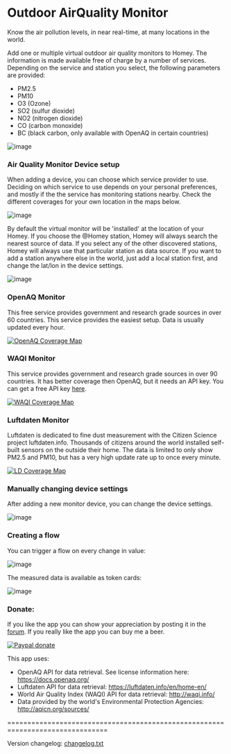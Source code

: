 # Outdoor AirQuality Monitor

Know the air pollution levels, in near real-time, at many locations in the world.

Add one or multiple virtual outdoor air quality monitors to Homey. The information is made
available free of charge by a number of services. Depending on the service and station you
select, the following parameters are provided:

* PM2.5
* PM10
* O3 (Ozone)
* SO2 (sulfur dioxide)
* NO2 (nitrogen dioxide)
* CO (carbon monoxide)
* BC (black carbon, only available with OpenAQ in certain countries)

![image][mobile-device-image]

### Air Quality Monitor Device setup ###
When adding a device, you can choose which service provider to use. Deciding on which service
to use depends on your personal preferences, and mostly if the the service has monitoring
stations nearby. Check the different coverages for your own location in the maps below.

![image][add-device]

By default the virtual monitor will be 'installed' at the location of your Homey. If you choose
the @Homey station, Homey will always search the nearest source of data. If you select any of the
other discovered stations, Homey will always use that particular station as data source.
If you want to add a station anywhere else in the world, just add a local station first, and
change the lat/lon in the device settings.

![image][discovered]


### OpenAQ Monitor ###
This free service provides government and research grade sources in over 60 countries. This
service provides the easiest setup. Data is usually updated every hour.

[![OpenAQ Coverage Map][openaq-image]][openaq-map]

### WAQI Monitor ###
This service provides government and research grade sources in over 90 countries. It has better
coverage then OpenAQ, but it needs an API key. You can get a free API key [here].

[![WAQI Coverage Map][waqi-image]][waqi-map]

### Luftdaten Monitor ###
Luftdaten is dedicated to fine dust measurement with the Citizen Science project luftdaten.info.
Thousands of citizens around the world installed self-built sensors on the outside their home.
The data is limited to only show PM2.5 and PM10, but has a very high update rate up to once
every minute.

[![LD Coverage Map][ld-image]][ld-map]


### Manually changing device settings ###
After adding a new monitor device, you can change the device settings.

![image][device-settings-image]

### Creating a flow ###
You can trigger a flow on every change in value:

![image][trigger-flowcards]

The measured data is available as token cards:

![image][flow-tokens]


### Donate: ###
If you like the app you can show your appreciation by posting it in the [forum].
If you really like the app you can buy me a beer.

[![Paypal donate][pp-donate-image]][pp-donate-link]

This app uses:
* OpenAQ API for data retrieval. See license information here: https://docs.openaq.org/
* Luftdaten API for data retrieval: https://luftdaten.info/en/home-en/
* World Air Quality Index (WAQI) API for data retrieval: http://waqi.info/
* Data provided by the world's Environmental Protection Agencies: http://aqicn.org/sources/

===============================================================================

Version changelog: [changelog.txt]


[forum]: https://community.athom.com/t/17548
[pp-donate-link]: https://www.paypal.me/gruijter
[pp-donate-image]: https://www.paypalobjects.com/en_US/i/btn/btn_donate_SM.gif

[openaq-map]: https://openaq.org/#/map
[openaq-image]: https://aws1.discourse-cdn.com/business4/uploads/athom/original/2X/c/cac597cf447eb628060eca732c9125f0439c39a7.jpeg

[waqi-map]: http://aqicn.org/nearest
[waqi-image]: https://aws1.discourse-cdn.com/business4/uploads/athom/original/2X/6/604388f07d54be99d4658ab5a9ebb988fc499d27.jpeg
[here]: http://aqicn.org/data-platform/token/#/

[ld-map]: https://maps.luftdaten.info/#2/0/0
[ld-image]: https://aws1.discourse-cdn.com/business4/uploads/athom/original/2X/9/9417995ddd2875423bac02fbc35deff413005af4.jpeg

[add-device]: https://aws1.discourse-cdn.com/business4/uploads/athom/original/2X/e/e92f7d5a1043622325236307dce3e2ee5ce139e0.png
[discovered]: https://aws1.discourse-cdn.com/business4/uploads/athom/original/2X/f/f8ed8249d710fac26ef155ad7b5ddb7923991345.jpeg
[mobile-device-image]: https://aws1.discourse-cdn.com/business4/uploads/athom/original/2X/0/0c3c8fa891ac398ce395c85f6cbdd5eba1d19896.jpeg

[device-settings-image]: https://aws1.discourse-cdn.com/business4/uploads/athom/original/2X/8/8db52a776ae464a0680aa4a4fce46fc3adcba222.jpeg
[trigger-flowcards]: https://aws1.discourse-cdn.com/business4/uploads/athom/original/2X/0/0ea1821d42cd7b844e1b6eef0a50446dab0990b2.jpeg
[flow-tokens]: https://aws1.discourse-cdn.com/business4/uploads/athom/original/2X/6/6bac3300e8a9b2425d148d01d4fdc7f2873f46ae.jpeg

[changelog.txt]: https://github.com/gruijter/com.gruijter.openaq/blob/master/changelog.txt

